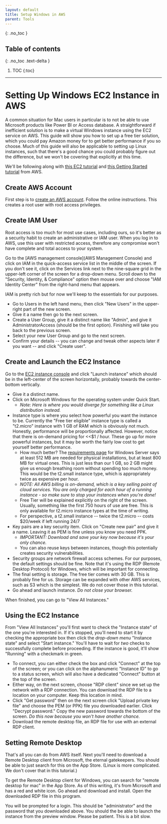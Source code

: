 ```yaml
---
layout: default
title: Setup Windows in AWS
parent: Tools
---
```


{: .no_toc }

## Table of contents
{: .no_toc .text-delta }

 1. TOC
{:toc}

---

# Setting Up Windows EC2 Instance in AWS

A common situation for Mac users in particular is to not be able to use Microsoft products like Power BI or Access database. A straightforward if inefficient solution is to make a virtual Windows instance using the EC2 service on AWS. This guide will show you how to set up a free tier solution, which you could pay Amazon money for to get better performance if you so choose. Much of this guide will also be applicable to setting up Linux instances, such that there's a good chance you could probably figure out the difference, but we won't be covering that explicitly at this time.

We'll be following along with [this EC2 tutorial](https://docs.aws.amazon.com/AWSEC2/latest/WindowsGuide/get-set-up-for-amazon-ec2.html) and [this Getting Started tutorial](https://docs.aws.amazon.com/AWSEC2/latest/WindowsGuide/EC2_GetStarted.html) from AWS.

## Create AWS Account

First step is to [create an AWS account](https://portal.aws.amazon.com/billing/signup). Follow the online instructions. This creates a root user with root access privileges.

## Create IAM User

Root access is too much for most use cases, including ours, so it's better as a security habit to create an administrative or IAM user. When you log in to AWS, use this user with restricted access, therefore any compromise won't have complete and total access to your system.

Go to the [AWS management console](AWS Management Console) and click on IAM in the quick-access service list in the middle of the screen. If you don't see it, click on the Services link next to the nine-square grid in the upper-left corner of the screen for a drop-down menu. Scroll down to the "Security, Identity, & Compliance" option then mouse over and choose "IAM Identity Center" from the right-hand menu that appears.

IAM is pretty rich but for now we'll keep to the essentials for our purposes. 
- Go to Users in the left hand menu, then click "New Users" in the upper-right part of the new screen. 
- Give it a name then go to the next screen. 
- Create a User Group, give it a distinct name like "Admin", and give it AdministratorAccess (should be the first option). Finishing will take you back to the previous screen. 
- Select your new User Group and go to the next screen. 
- Confirm your details -- you can change and tweak other aspects later if you want -- and click "Create user".

## Create and Launch the EC2 Instance

Go to the [EC2 instance console](https://console.aws.amazon.com/ec2/) and click "Launch instance"  which should be in the left-center of the screen horizontally, probably towards the center-bottom vertically.

- Give it a distinct name.
- Click on Microsoft Windows for the operating system under Quick Start.
  - *Note: Here is where you would diverge for something like a Linux distribution instead.*
- Instance type is where you select how powerful you want the instance to be. Currently the "Free tier eligible" instance type is called a "t2.micro" instance with 1 GB of RAM which is obviously not much. Honestly, performance will be proportionally affected. However, notice that there is on-demand pricing for <<$1 / hour. These go up for more powerful instances, but it may be worth the fairly low cost to get yourself better performance.
  - How much better? The [requirements page](https://learn.microsoft.com/en-us/windows-server/get-started/hardware-requirements) for Windows Server says at least 512 MB are needed for physical installations, but at least 800 MB for virtual ones. This is just less than our 1 GB, so 2 GB might give us enough breathing room without spending too much money. This would be the t2.small instance type, which is appropriately twice as expensive per hour.
  - *NOTE: All AWS billing is on-demand, which is a key selling point of cloud services. You are only charged for each hour of a running instance - so make sure to stop your instances when you're done!*
  - Free Tier will be explained explicitly on the right of the screen. Usually, something like the first 750 hours of use are free. This is only available for t2.micro instance types at the time of writing.
  - For perspective, a t2.small instance -- twice the t2.micro -- costs $20/week if left running 24/7
- Key pairs are a key security item. Click on "Create new pair" and give it a name. Leaving it as PEM is fine unless you know you need PPK.
  - *IMPORTANT: Download and save your key now because it's your only chance.*
  - You can also reuse keys between instances, though this potentially creates security vulnerabilities.
- Security groups are network firewall access schemes. For our purposes, the default settings should be fine. Note that it's using the RDP (Remote Desktop Protocol) for Windows, which will be important for connecting.
- The final setting is storage. The free tier comes with 30 GB. This is probably fine for us. Storage can be expanded with other AWS services, such as S3 which is the simplest. We do not cover those in this tutorial.
- Go ahead and launch instance. *Do not close your browser.*

When finished, you can go to "View All Instances."

## Using the EC2 Instance

From "View All Instances" you'll first want to check the "Instance state" of the one you're interested in. If it's stopped, you'll need to start it by checking the appropriate box then click the *drop-down menu* "Instance state" and select "Start instance." You'll have to wait for *two* checks to successfully complete before proceeding. If the instance is good, it'll show "Running" with a checkmark in green.

- To connect, you can either check the box and click "Connect" at the top of the screen; or you can click on the alphanumeric "Instance ID" to go to a status screen, which will also have a dedicated "Connect" button at the top of the screen.
- Either way, on the next screen, choose "RDP client" since we set up the network with a RDP connection. You can download the RDP file to a location on your computer. Keep this location in mind. 
- Click "Get password" then on the next screen click "Upload private key file" and choose the PEM (or PPK) file you downloaded earlier. Click "Decrypt password." Copy the new password towards the bottom of the screen. *Do this now because you won't have another chance.* 
- Download the remote desktop file, an RDP file for use with an external RDP client.

## Setting Remote Desktop

That's all you can do from AWS itself. Next you'll need to download a Remote Desktop client from Microsoft, the eternal gatekeepers. You should be able to just search for this on the App Store. (Linux is more complicated. We don't cover that in this tutorial.)

To get the Remote Desktop client for Windows, you can search for "remote desktop for mac" in the App Store. As of this writing, it's from Microsoft and has a red and white icon. Go ahead and download and install. Open the downloaded RDP file in this program.

You will be prompted for a login. This should be "administrator" and the password that you downloaded above. You should the be able to launch the instance from the preview window. Please be patient. This is a bit slow.
